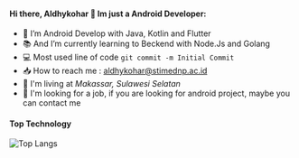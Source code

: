#### Hi there, Aldhykohar 👋 Im just a Android Developer:


- 👷 I’m Android Develop with Java, Kotlin and Flutter
- 📚 And I’m currently learning to Beckend with Node.Js and Golang
- 💻 Most used line of code `git commit -m Initial Commit`
- 📥 How to reach me : aldhykohar@stimednp.ac.id
- 🚩 I'm living at _Makassar, Sulawesi Selatan_
- 📐 I'm looking for a job, if you are looking for android project, maybe you can contact me


#### Top Technology

![Top Langs](https://github-readme-stats.vercel.app/api/top-langs/?username=aldhykohar&layout=compact&theme=gotham)
